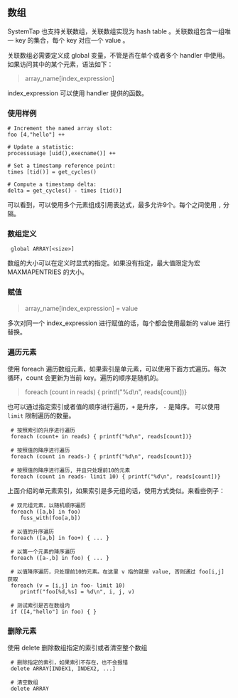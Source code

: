 ## 数组

SystemTap 也支持关联数组，关联数组实现为 hash table 。关联数组包含一组唯一 key 的集合，每个 key 对应一个 value 。

关联数组必需要定义成 global 变量，不管是否在单个或者多个 handler 中使用。如果访问其中的某个元素，语法如下：

>  array_name[index_expression]

index_expression 可以使用 handler 提供的函数。

### 使用样例

```
# Increment the named array slot:
foo [4,"hello"] ++

# Update a statistic:
processusage [uid(),execname()] ++

# Set a timestamp reference point:
times [tid()] = get_cycles()

# Compute a timestamp delta:
delta = get_cycles() - times [tid()]
```

可以看到，可以使用多个元素组成引用表达式，最多允许9个。每个之间使用 `,` 分隔。

### 数组定义

```
 global ARRAY[<size>]
```

数组的大小可以在定义时显式的指定。如果没有指定，最大值限定为宏 MAXMAPENTRIES 的大小。

### 赋值

> array_name[index_expression] = value

多次对同一个 index_expression 进行赋值的话，每个都会使用最新的 value 进行替换。

### 遍历元素

使用 foreach 遍历数组元素，如果索引是单元素，可以使用下面方式遍历。每次循环，count 会更新为当前 key。遍历的顺序是随机的。

> foreach (count in reads) { printf("%d\n", reads[count])}

也可以通过指定索引或者值的顺序进行遍历，`+` 是升序， `-` 是降序。 可以使用 `limit` 限制遍历的数量。

```
 # 按照索引的升序进行遍历 
 foreach (count+ in reads) { printf("%d\n", reads[count])}

 # 按照值的降序进行遍历 
 foreach (count in reads-) { printf("%d\n", reads[count])}

 # 按照值的降序进行遍历, 并且只处理前10的元素 
 foreach (count in reads- limit 10) { printf("%d\n", reads[count])}
```

上面介绍的单元素索引，如果索引是多元组的话，使用方式类似。来看些例子：

```
 # 双元组元素，以随机顺序遍历
 foreach ([a,b] in foo)
    fuss_with(foo[a,b])

 # 以值的升序遍历 
 foreach ([a,b] in foo+) { ... }

 # 以第一个元素的降序遍历
 foreach ([a-,b] in foo) { ... }
 
 # 以值降序遍历，只处理前10的元素。在这里 v 指的就是 value, 否则通过 foo[i,j] 获取
 foreach (v = [i,j] in foo- limit 10)
    printf("foo[%d,%s] = %d\n", i, j, v)

 # 测试索引是否在数组内
 if ([4,"hello"] in foo) { }
```

### 删除元素

使用 delete 删除数组指定的索引或者清空整个数组

```
 # 删除指定的索引，如果索引不存在，也不会报错
 delete ARRAY[INDEX1, INDEX2, ...]

 # 清空数组 
 delete ARRAY
```
